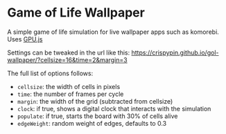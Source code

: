 # Game of Life Wallpaper

A simple game of life simulation for live wallpaper apps such as komorebi.
Uses [GPU.js](https://github.com/gpujs/gpu.js)

Settings can be tweaked in the url like this:
    https://crispypin.github.io/gol-wallpaper/?cellsize=16&time=2&margin=3

The full list of options follows:
* `cellsize`: the width of cells in pixels
* `time`: the number of frames per cycle
* `margin`: the width of the grid (subtracted from cellsize)
* `clock`: if true, shows a digital clock that interacts with the simulation
* `populate`: if true, starts the board with 30% of cells alive
* `edgeWeight`: random weight of edges, defaults to 0.3
